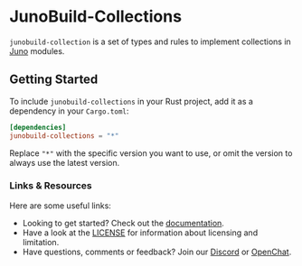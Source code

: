 # JunoBuild-Collections

`junobuild-collection` is a set of types and rules to implement collections in [Juno](https://juno.build) modules.

## Getting Started

To include `junobuild-collections` in your Rust project, add it as a dependency in your `Cargo.toml`:

```toml
[dependencies]
junobuild-collections = "*"
```

Replace `"*"` with the specific version you want to use, or omit the version to always use the latest version.

### Links & Resources

Here are some useful links:

- Looking to get started? Check out the [documentation](https://juno.build).
- Have a look at the [LICENSE](https://github.com/junobuild/juno/blob/main/src/libs/collections/LICENSE.md) for information about licensing and limitation.
- Have questions, comments or feedback? Join our [Discord](https://discord.gg/wHZ57Z2RAG) or [OpenChat](https://oc.app/community/vxgpi-nqaaa-aaaar-ar4lq-cai/?ref=xanzv-uaaaa-aaaaf-aneba-cai).
